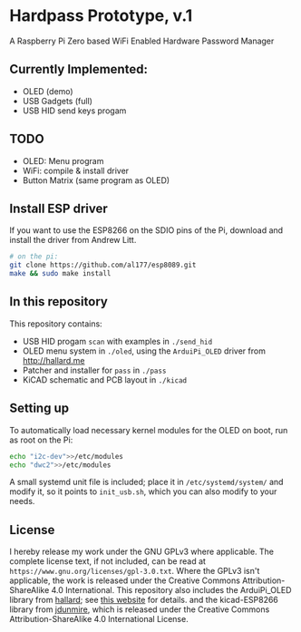 # Hardpass Prototype, v.1
A Raspberry Pi Zero based WiFi Enabled Hardware Password Manager

## Currently Implemented:
 - OLED (demo)
 - USB Gadgets (full)
 - USB HID send keys progam

## TODO
- OLED: Menu program
- WiFi: compile & install driver
- Button Matrix (same program as OLED)

## Install ESP driver
If you want to use the ESP8266 on the SDIO pins of the Pi, download and install the driver from Andrew Litt.
```sh
# on the pi:
git clone https://github.com/al177/esp8089.git
make && sudo make install
```

## In this repository
This repository contains:
 * USB HID progam `scan` with examples in `./send_hid`
 * OLED menu system in `./oled`, using the `ArduiPi_OLED` driver from http://hallard.me
 * Patcher and installer for `pass` in `./pass`
 * KiCAD schematic and PCB layout in `./kicad`


## Setting up
To automatically load necessary kernel modules for the OLED on boot, run as root on the Pi:
```sh
echo "i2c-dev">>/etc/modules
echo "dwc2">>/etc/modules
```

A small systemd unit file is included; place it in `/etc/systemd/system/` and modify it, so it points to `init_usb.sh`, which you can also modify to your needs. 

## License
I hereby release my work under the GNU GPLv3 where applicable. The complete license text, if not included, can be read at `https://www.gnu.org/licenses/gpl-3.0.txt`. Where the GPLv3 isn't applicable, the work is released under the Creative Commons Attribution-ShareAlike 4.0 International. 
This repository also includes the ArduiPi_OLED library from [hallard](https://github.com/hallard); see [this website](http://hallard.me/adafruit-oled-display-driver-for-pi/) for details.
and the kicad-ESP8266 library from [jdunmire](https://github.com/jdunmire/kicad-ESP8266), which is released under the Creative Commons Attribution-ShareAlike 4.0 International License. 